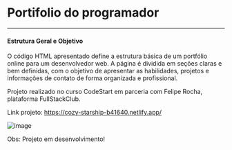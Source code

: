 <h1>Portifolio do programador</h1>
<hr>

<h4>Estrutura Geral e Objetivo</h4>

O código HTML apresentado define a estrutura básica de um portfólio online para um desenvolvedor web. A página é dividida em seções claras e bem definidas, com o objetivo de apresentar as habilidades, projetos e informações de contato de forma organizada e profissional.


Projeto realizado no curso CodeStart em parceria com Felipe Rocha, plataforma FullStackClub.

Link projeto: https://cozy-starship-b41640.netlify.app/


![image](https://github.com/user-attachments/assets/b426e111-3853-4ecd-b4e2-83669fd9b3ef)

Obs: Projeto em desenvolvimento!
